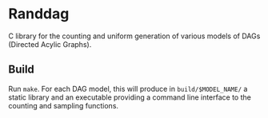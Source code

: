 # Randdag

C library for the counting and uniform generation of various models of DAGs
(Directed Acylic Graphs).

## Build

Run `make`.
For each DAG model, this will produce in `build/$MODEL_NAME/` a static library
and an executable providing a command line interface to the counting and
sampling functions.
